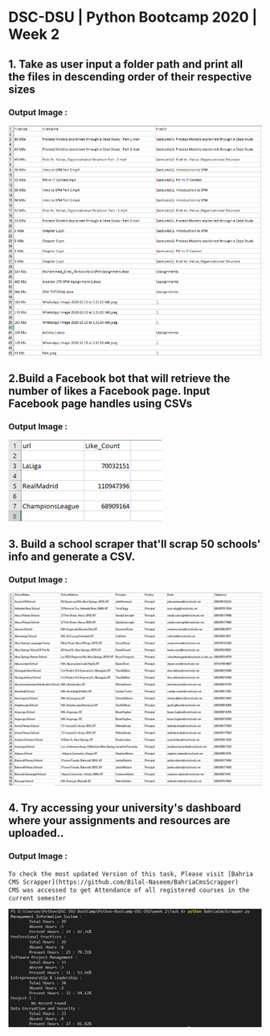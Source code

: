 # DSC-DSU | Python Bootcamp 2020 | Week 2

## 1. Take as user input a folder path and print all the files in descending order of their respective sizes
### Output Image :
  ![CSV File Image](./Outputs/Task_1.PNG)
  
## 2.Build a Facebook bot that will retrieve the number of likes a Facebook page. Input Facebook page handles using CSVs
### Output Image :
  ![CSV File Image](./Outputs/Task_2.PNG)
  
## 3. Build a school scraper that'll scrap 50 schools' info and generate a CSV.
### Output Image :
  ![CSV File Image](./Outputs/Task_3.PNG)

## 4. Try accessing your university's dashboard where your assignments and resources are uploaded..
### Output Image :
    To check the most updated Version of this task, Please visit [Bahria CMS Scrapper](https://github.com/Bilal-Naseem/BahriaCmsScrapper)
    CMS was accessed to get Attendance of all registered courses in the current semester
  ![Task 4 Image](./Outputs/Task_4.PNG)
